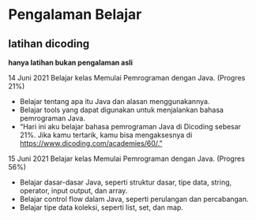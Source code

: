 # Pengalaman Belajar
latihan dicoding
--
__hanya latihan bukan pengalaman asli__

14 Juni 2021
Belajar kelas Memulai Pemrograman dengan Java. (Progres 21%)
* Belajar tentang apa itu Java dan alasan menggunakannya.
* Belajar tools yang dapat digunakan untuk menjalankan bahasa pemrograman Java.
* “Hari ini aku belajar bahasa pemrograman Java di Dicoding sebesar 21%. 
Jika kamu tertarik, kamu bisa mengaksesnya di https://www.dicoding.com/academies/60/.”

15 Juni 2021
Belajar kelas Memulai Pemrograman dengan Java. (Progres 56%)
  * Belajar dasar-dasar Java, seperti struktur dasar, tipe data, string, operator, input output, dan array.
  * Belajar control flow dalam Java, seperti perulangan dan percabangan.
  * Belajar tipe data koleksi, seperti list, set, dan map.
